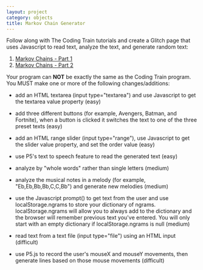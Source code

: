 ```yaml
---
layout: project
category: objects
title: Markov Chain Generator
---
```


Follow along with The Coding Train tutorials and create a Glitch page that uses Javascript to read text, analyze the text, and generate random text:
  1.  [Markov Chains - Part 1](https://drive.google.com/file/d/17scGpGZrST44ixIxN56QE1OZQMz9ng4h/view?usp=sharing)
  1.  [Markov Chains - Part 2](https://drive.google.com/file/d/1NZfSSq8feuh6aJh-xfiKyS1QCIs29uTB/view?usp=sharing)

Your program can **NOT** be exactly the same as the Coding Train program. You MUST make one or more of the following changes/additions:

  - add an HTML textarea (input type="textarea") and use Javascript to get the textarea value property (easy)

  - add three different buttons (for example, Avengers, Batman, and Fortnite), when a button is clicked it switches the text to one of the three preset texts (easy)

  - add an HTML range slider (input type="range"), use Javascript to get the slider value property, and set the order value (easy)

  - use P5's text to speech feature to read the generated text (easy)

  - analyze by "whole words" rather than single letters (medium)

  - analyze the musical notes in a melody (for example, "Eb,Eb,Bb,Bb,C,C,Bb") and generate new melodies (medium)

  - use the Javascript prompt() to get text from the user and use localStorage.ngrams to store your dictionary of ngrams. localStorage.ngrams will allow you to always add to the dictionary and the browser will remember previous text you've entered. You will only start with an empty dictionary if localStorage.ngrams is null (medium)

  - read text from a text file (input type="file") using an HTML input (difficult)

  - use P5.js to record the user's mouseX and mouseY movements, then generate lines based on those mouse movements (difficult)
